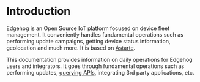 <!---
  Copyright 2021,2022 SECO Mind Srl

  SPDX-License-Identifier: Apache-2.0
-->

# Introduction

Edgehog is an Open Source IoT platform focused on device fleet management. It conveniently handles
fundamental operations such as performing update campaigns, getting device status information,
geolocation and much more. It is based on [Astarte](https://github.com/astarte-platform/astarte).

This documentation provides information on daily operations for Edgehog users and integrators. It
goes through fundamental operations such as performing updates, [querying APIs](tenant-graphql-api/),
integrating 3rd party applications, etc.
